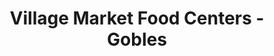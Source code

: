 ---
title: "Village Market Food Centers - Gobles"
url: /gobles/village-market-food-centers-gobles/
shop: Supermarkt
---